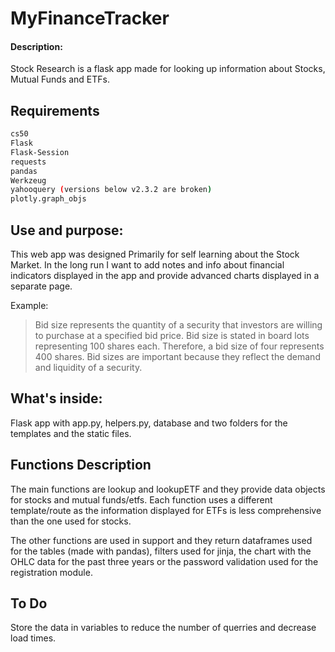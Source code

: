 # MyFinanceTracker

#### Description:

Stock Research is a flask app made for looking up information about Stocks, Mutual Funds and ETFs.

## Requirements

```bash
cs50
Flask
Flask-Session
requests
pandas
Werkzeug
yahooquery (versions below v2.3.2 are broken)
plotly.graph_objs
```

## Use and purpose:

This web app was designed Primarily for self learning about the Stock Market. In the long run I want to add notes and info about financial indicators displayed in the app and provide advanced charts displayed in a separate page.

Example:

> Bid size represents the quantity of a security that investors are willing to purchase at a specified bid price. Bid size is stated in board lots representing 100 shares each. Therefore, a bid size of four represents 400 shares. Bid sizes are important because they reflect the demand and liquidity of a security.

## What's inside:

Flask app with app.py, helpers.py, database and two folders for the templates and the static files.

## Functions Description

The main functions are lookup and lookupETF and they provide data objects for stocks and mutual funds/etfs. Each function uses a different template/route as the information displayed for ETFs is less comprehensive than the one used for stocks.

The other functions are used in support and they return dataframes used for the tables (made with pandas), filters used for jinja, the chart with the OHLC data for the past three years or the password validation used for the registration module.

## To Do

Store the data in variables to reduce the number of querries and decrease load times.
